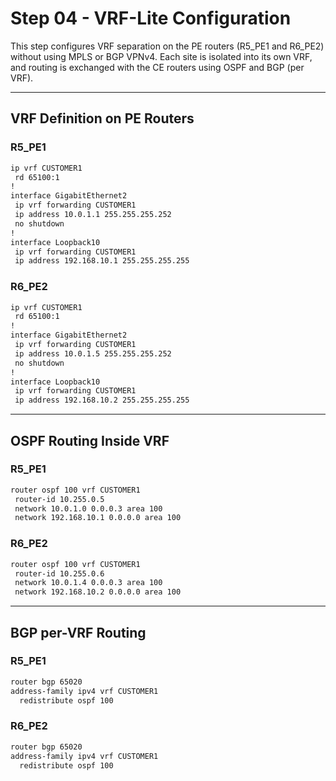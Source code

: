 # Step 04 - VRF-Lite Configuration

This step configures VRF separation on the PE routers (R5_PE1 and R6_PE2) without using MPLS or BGP VPNv4. Each site is isolated into its own VRF, and routing is exchanged with the CE routers using OSPF and BGP (per VRF).

---

## VRF Definition on PE Routers

### R5_PE1

```bash
ip vrf CUSTOMER1
 rd 65100:1
!
interface GigabitEthernet2
 ip vrf forwarding CUSTOMER1
 ip address 10.0.1.1 255.255.255.252
 no shutdown
!
interface Loopback10
 ip vrf forwarding CUSTOMER1
 ip address 192.168.10.1 255.255.255.255
```

### R6_PE2

```bash
ip vrf CUSTOMER1
 rd 65100:1
!
interface GigabitEthernet2
 ip vrf forwarding CUSTOMER1
 ip address 10.0.1.5 255.255.255.252
 no shutdown
!
interface Loopback10
 ip vrf forwarding CUSTOMER1
 ip address 192.168.10.2 255.255.255.255
```

---

## OSPF Routing Inside VRF

### R5_PE1

```bash
router ospf 100 vrf CUSTOMER1
 router-id 10.255.0.5
 network 10.0.1.0 0.0.0.3 area 100
 network 192.168.10.1 0.0.0.0 area 100
```

### R6_PE2

```bash
router ospf 100 vrf CUSTOMER1
 router-id 10.255.0.6
 network 10.0.1.4 0.0.0.3 area 100
 network 192.168.10.2 0.0.0.0 area 100
```

---

## BGP per-VRF Routing

### R5_PE1

```bash
router bgp 65020
address-family ipv4 vrf CUSTOMER1
  redistribute ospf 100
```

### R6_PE2

```bash
router bgp 65020
address-family ipv4 vrf CUSTOMER1
  redistribute ospf 100
```
